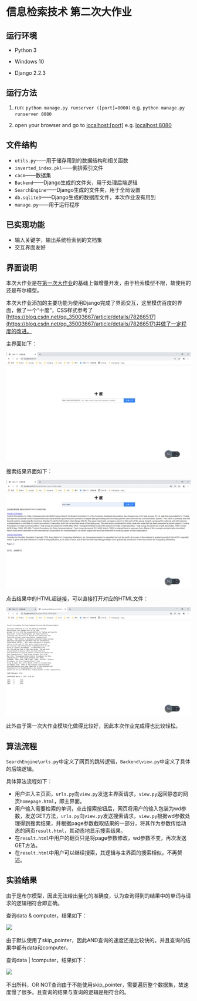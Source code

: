 # 信息检索技术 第二次大作业

## 运行环境

* Python 3

* Windows 10

* Django 2.2.3

## 运行方法

1. run: 
   `python manage.py runserver ([port]=8000)`
   e.g. `python manage.py runserver 8080`

2. open your browser and go to [localhost:[port]](localhost:[port])
e.g. [localhost:8080](localhost:8080)

## 文件结构

* ```utils.py```——用于储存用到的数据结构和相关函数
* ```inverted_index.pkl```——倒排索引文件
* ```cacm```——数据集
* ```Backend```——Django生成的文件夹，用于处理后端逻辑
* ```SearchEngine```——Django生成的文件夹，用于全局设置
* ```db.sqlite3```——Django生成的数据库文件，本次作业没有用到
* ```manage.py```——用于运行程序

## 已实现功能

* 输入关键字，输出系统检索到的文档集
* 交互界面友好

## 界面说明

本次大作业是在[第一次大作业](https://github.com/coutyou/THU-IR-BIG-HW-1)的基础上做增量开发，由于检索模型不限，故使用的还是布尔模型。

本次大作业添加的主要功能为使用Django完成了界面交互，这里模仿百度的界面，做了一个“十度”，CSS样式参考了[https://blog.csdn.net/qq_35003667/article/details/78266517](https://blog.csdn.net/qq_35003667/article/details/78266517)并做了一定程度的改进。

主界面如下：

![](1.PNG)

搜索结果界面如下：

![](2.PNG)

点击结果中的HTML超链接，可以直接打开对应的HTML文件：

![](3.PNG)

此外由于第一次大作业模块化做得比较好，因此本次作业完成得也比较轻松。

##  算法流程

```SearchEngine\urls.py```中定义了网页的跳转逻辑，```Backend\view.py```中定义了具体的后端逻辑。

具体算法流程如下：

* 用户进入主页面，```urls.py```向```view.py```发送主界面请求，```view.py```返回静态的网页```homepage.html```，即主界面。
* 用户输入需要检索的单词，点击搜索按钮后，网页将用户的输入包装为wd参数，发送GET方法，```urls.py```向```view.py```发送搜索请求，```view.py```根据wd参数处理得到搜索结果，并根据page参数截取结果的一部分，将其作为参数传给动态的网页```result.html```，其动态地显示搜索结果。
* 在```result.html```中用户的翻页只是将page参数修改，wd参数不变，再次发送GET方法。
* 在```result.html```中用户可以继续搜索，其逻辑与主界面的搜索相似，不再赘述。

## 实验结果

由于是布尔模型，因此无法给出量化的准确度，认为查询得到的结果中的单词与请求的逻辑相符合即正确。

查询data & computer，结果如下：

![](4.PNG)

由于默认使用了skip_pointer，因此AND查询的速度还是比较快的。并且查询的结果中都有data和computer。

查询data | !computer，结果如下：

![](5.PNG)

不出所料，OR NOT查询由于不能使用skip_pointer，需要遍历整个数据集，故速度慢了很多。且查询的结果与查询的逻辑是相符合的。

